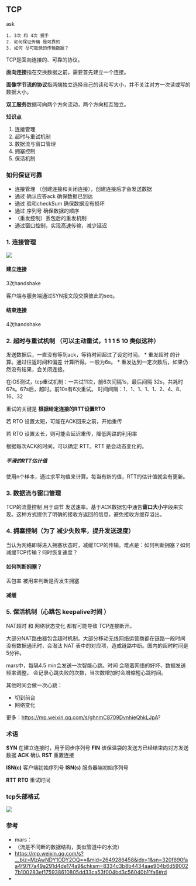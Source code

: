 ## TCP

ask
```
1. 3次 和 4次 握手
2. 如何保证传输 是可靠的
3. 如何 尽可能快的传输数据？

```

TCP是面向连接的、可靠的协议。

**面向连接**指在交换数据之前，需要首先建立一个连接。

**面像字节流的协议**指两端独立选择自己的读和写大小，并不关注对方一次读或写的数据大小。

**双工服务**数据可向两个方向流动，两个方向相互独立。

**知识点**

1. 连接管理
2. 超时与重试机制
3. 数据流与窗口管理
4. 拥塞控制
5. 保活机制

### 如何保证可靠

* 连接管理 （创建连接和关闭连接），创建连接后才会发送数据
* 通过 确认应答ack 确保数据已到达
* 通过 验和checkSum 确保数据没有损坏
* 通过 序列号 确保数据的顺序
* （重发控制）丢包后的重发机制
* 通过窗口控制，实现高速传输，减少延迟

### 1. 连接管理

![](http://pc5ouzvhg.bkt.clouddn.com/WechatIMG246.jpeg)

#### 建立连接 

3次handshake

客户端与服务端通过SYN报文段交换彼此的seq。

#### 结束连接

4次handshake

### 2. 超时与重试机制  （可以主动重试，1 1 1 5 10 类似这种）

发送数据后，一直没有等到ack，等待时间超过了设定时间。
    * 重发超时 的计算。通过往返时间和偏差 计算所得。一般为6s。
    * 重发达到一定次数后，如果仍然没有结果，会关闭连接。

在iOS测试，tcp重试机制：一共试11次，前6次间隔1s，最后间隔 32s，共耗时67s。67s后，超时。前10s有6次重试。
时间间隔：1、1、1、1、1、2、4、8、16、32

重试的关键是 **根据给定连接的RTT设置RTO**

若 RTO 设置太短，可能在ACK回来之前，开始重传

若 RTO 设置太长，则可能会延迟重传，降低网路的利用率

根据每次ACK的时间，可以确定 RTT。RTT 是会动态变化的。

##### 平滑的RTT估计值
使用n个样本，通过求平均值来计算。每当有新的值，RTT的估计值就会有更新。

### 3. 数据流与窗口管理

TCP的流量控制 用于调节 发送速率。基于ACK数据包中通告**窗口大小**字段来实现。这种方式提供了明确的接收方返回的信息，避免接收方缓存溢出。


### 4. 拥塞控制（为了 减少失败率，提升发送速度）

当认为网络即将进入拥塞状态时，减缓TCP的传输。难点是：如何判断拥塞？如何减缓TCP传输？何时恢复速度？

#### 如何判断拥塞？

丢包率 被用来判断是否发生拥塞

#### 减缓


### 5. 保活机制（心跳包  keepalive时间 ）

NAT超时 和 网络状态变化 都有可能导致 TCP连接断开。

大部分NAT路由器包含超时机制。大部分移动无线网络运营商都在链路一段时间没有数据通讯时，会淘汰 NAT 表中的对应项，造成链路中断。国内的超时时间是 5分钟。

mars中，每隔4.5 min会发送一次智能心跳。时间 会随着网络的好坏、数据发送频率调整。
会记录心跳失败的次数，当次数增加时会增缩短心跳时间。

其他时间会做一次心跳：
- 切到前台
- 网络变化

更多：https://mp.weixin.qq.com/s/ghnmC8709DvnhieQhkLJpA?

### 术语

**SYN** 在建立连接时，用于同步序列号
**FIN** 该保温袋的发送方已经结束向对方发送数据
**ACK** 确认
**RST** 重置连接

**ISN(c)** 客户端初始序列号
**ISN(s)** 服务器端初始序列号

**RTT** 
**RTO** 重试时间

### tcp头部格式

![](http://pc5ouzvhg.bkt.clouddn.com/WechatIMG245.jpeg)

### 参考
- mars：
- （流是不间断的数据结构，类似管道中的水流）
- https://mp.weixin.qq.com/s?__biz=MzAwNDY1ODY2OQ==&mid=2649286458&idx=1&sn=320f690faa4f97f7a49a291d4de174a9&chksm=8334c3b8b4434aae904b6d590027b100283ef175938610805dd33ca53f004bd3c56040b11fa6#rd
- 